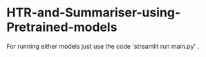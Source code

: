 # HTR-and-Summariser-using-Pretrained-models
For running either models just use the code 'streamlit run main.py' .
